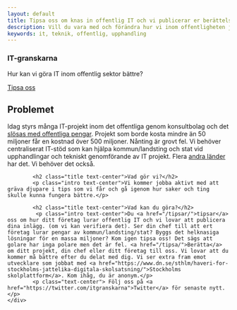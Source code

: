 ```yaml
---
layout: default
title: Tipsa oss om knas in offentlig IT och vi publicerar er berättelse!
description: Vill du vara med och förändra hur vi inom offentligheten jobbat med IT, tipsa oss om allt som gått fel.
keywords: it, teknik, offentlig, upphandling
---
```


<section id="promo" class="promo section offset-header">
        <div class="container text-center">
            <h3 class="title">IT<span class="highlight">-granskarna</span></h3>
            <p class="intro">Hur kan vi göra IT inom offentlig sektor bättre?</p>
            <div class="btns">
                <a class="btn btn-cta-primary" href="/tipsa/">Tipsa oss</a>
            </div>
        </div>
    </section>
    

<section id="about" class="about section">
        <div class="container">
            <h2 class="title text-center">Problemet</h2>
            <p class="intro text-center">
            Idag styrs många IT-projekt inom det offentliga genom konsultbolag och det <a href="https://www.dn.se/sthlm/haveri-for-stockholms-jattelika-digitala-skolsatsning/">slösas med offentliga pengar</a>. Projekt som borde kosta mindre än 50 miljoner får en kostnad över 500 miljoner. Nånting är grovt fel. Vi behöver centraliserat IT-stöd som kan hjälpa kommun/landsting och stat vid upphandlingar och tekniskt genomförande av IT projekt. Flera <a href="/bakgrund/">andra länder</a> har det. Vi behöver det också.
            </p>

            <h2 class="title text-center">Vad gör vi?</h2>
            <p class="intro text-center">Vi kommer jobba aktivt med att gräva djupare i tips som vi får och gå igenom hur saker och ting skulle kunna fungera bättre.</p>

            <h2 class="title text-center">Vad kan du göra?</h2>
             <p class="intro text-center">Du <a href="/tipsar/">tipsar</a> oss om hur ditt företag lurar offentlig IT och vi lovar att publicera dina inlägg. (om vi kan verifiera det). Ser din chef till att ert företag lurar pengar av kommun/landsting/stat? Byggs det helknasiga lösningar för en massa miljoner? Kom igen tipsa oss! Det sägs att golare har inga polare men det är fel. <a href="/tipsa/">Berätta</a> om ditt projekt, din chef eller ditt företag till oss. Vi lovar att du kommer må bättre efter du delat med dig. Vi ser extra fram emot utvecklare som jobbat med <a href="https://www.dn.se/sthlm/haveri-for-stockholms-jattelika-digitala-skolsatsning/">Stockholms skolplattform</a>. Kom ihåg, du är anonym.</p>
            <p class="text-center"> Följ oss på <a href="https://twitter.com/itgranskarna">Twitter</a> för senaste nytt.</p>
    </div>
</section> 